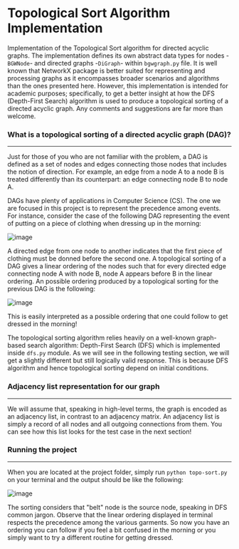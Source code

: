 # Topological Sort Algorithm Implementation

Implementation of the Topological Sort algorithm for directed acyclic graphs. The implementation defines its own abstract data types for nodes -`BGWNode`- and directed graphs -`DiGraph`- within `bgwgraph.py` file.
It is well known that NetworkX package is better suited for representing and processing graphs as it encompasses broader scenarios and algorithms than the ones presented here. However, this implementation is intended for academic purposes; specifically, to get a better insight at how the DFS (Depth-First Search) algorithm is used to produce a topological sorting of a directed acyclic graph. Any comments and suggestions are far more than welcome.

### What is a topological sorting of a directed acyclic graph (DAG)?
---
Just for those of you who are not familiar with the problem, a DAG is defined as a set of nodes and edges connecting those nodes that includes the notion of direction. For example, an edge from a node A to a node B is treated differently than its counterpart: an edge connecting node B to node A.

DAGs have plenty of applications in Computer Science (CS). The one we are focused in this project is to represent the precedence among events. For instance, consider the case of the following DAG representing the event of putting on a piece of clothing when dressing up in the morning:

![image](https://user-images.githubusercontent.com/95151624/225194059-798f354e-8567-42e6-92c3-2c0df8c8c049.png)

A directed edge from one node to another indicates that the first piece of clothing must be donned before the second one. A topological sorting of a DAG gives a linear ordering of the nodes such that for every directed edge connecting node A with node B, node A appears before B in the linear ordering. An possible ordering produced by a topological sorting for the previous DAG is the following:

![image](https://user-images.githubusercontent.com/95151624/225195096-5aa72b6a-18e7-408f-bd8f-a5fc79aad9d2.png)

This is easily interpreted as a possible ordering that one could follow to get dressed in the morning!

The topological sorting algorithm relies heavily on a well-known graph-based search algorithm: Depth-First Search (DFS) which is implemented inside `dfs.py` module. As we will see in the following testing section, we will get a slightly different but still logically valid response. This is because DFS algorithm and hence topological sorting depend on initial conditions.

### Adjacency list representation for our graph
---
We will assume that, speaking in high-level terms, the graph is encoded as an adjacency list, in contrast to an adjacency matrix. An adjacency list is simply a record of all nodes and all outgoing connections from them. You can see how this list looks for the test case in the next section!

### Running the project
---
When you are located at the project folder, simply run `python topo-sort.py` on your terminal and the output should be like the following:

![image](https://user-images.githubusercontent.com/95151624/225196515-ee95f5bc-c815-4bd6-af83-3fdb3f4e7cd4.png)

The sorting considers that "belt" node is the source node, speaking in DFS common jargon. Observe that the linear ordering displayed in terminal respects the precedence among the various garments. So now you have an ordering you can follow if you feel a bit confused in the morning or you simply want to try a different routine for getting dressed.
